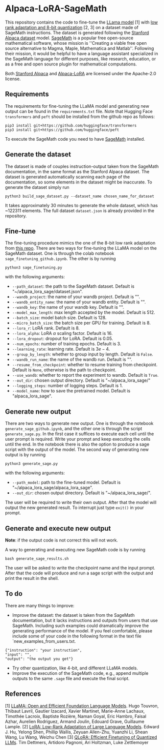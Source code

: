 # Alpaca-LoRA-SageMath

This repository contains the code to fine-tune the [LLama model](https://huggingface.co/docs/transformers/main/en/model_doc/llama) [1] with [low rank adaptation and 8-bit quantization](https://github.com/tloen/alpaca-lora) [2, 3] on a dataset made of SageMath instructions. The dataset is generated following the [Stanford Alpaca dataset](https://github.com/tatsu-lab/stanford_alpaca) model. [SageMath](https://www.sagemath.org/) is a popular free open-source mathematical software, whose mission is ''Creating a viable free open source alternative to Magma, Maple, Mathematica and Matlab''. Following their mission, it would be helpful to have a language assistant specialized in the SageMath language for different purposes, like research, education, or as a free and open source plugin for mathematical computations.

Both [Stanford Alpaca](https://github.com/tatsu-lab/stanford_alpaca) and [Alpaca-LoRA](https://github.com/tloen/alpaca-lora) are licensed under the Apache-2.0 license.

## Requirements
The requirements for fine-tuning the LLaMA model and generating new output can be found in the `requirements.txt` file. Note that Hugging Face `transformers` and `peft` should be installed from the github repo as follows:
```
pip3 install git+https://github.com/huggingface/transformers
pip3 install git+https://github.com/huggingface/peft
```

To execute the SageMath code you need to have [SageMath](https://www.sagemath.org/) installed.

## Generate the dataset
The dataset is made of couples instruction-output taken from the SageMath documentation, in the same format as the Stanford Alpaca dataset. The dataset is generated automatically scanning each page of the documentation, so some elements in the dataset might be inaccurate. To generate the dataset simply run 

```
python3 build_sage_dataset.py --dataset_name chosen_name_for_dataset
```
It takes approximately 30 minutes to generate the whole dataset, which has ~122311 elements. The full dataset `dataset.json` is already provided in the repository.

## Fine-tune
The fine-tuning procedure mimics the one of the 8-bit low rank adaptation from [this repo](https://github.com/tloen/alpaca-lora).
There are two ways for fine-tuning the LLaMA model on the SageMath dataset. One is through the colab notebook `sage_finetuning_github.ipynb`. The other is by running 
```
python3 sage_finetuning.py
```
with the following arguments:
- `--path_dataset`: the path to the SageMath dataset. Default is "~/alpaca_lora_sage/dataset.json".
- `--wandb_project`: the name of your wandb project. Default is "".
- `--wandb_entity_name`: the name of your wandb entity. Default is "".
- `--wandb_key`: the name of your wandb key. Default is "".
- `--model_max_length`: max length accepted by the model. Default is $512$.
-	`--batch_size`: model batch size. Default is $128$.
-	`--micro_batch_size`: the batch size per GPU for training. Default is $8$. 
-	`--lora_r`: LoRA rank. Default is $8$.
-	`--lora_alpha`: LoRA $\alpha$ scaling factor. Default is $16$.
-	`--lora_dropout`: dropout for LoRA. Default is $0.05$.
-	`--num_epochs`: number of training epochs. Default is $3$.
- `--learning_rate`: learning rate. Default is $3e-4$.
-	`--group_by_length`: whether to group input by length. Default is `False`.
-	`--wandb_run_name`: the name of the wandb run. Default is "".
-	`--resume_from_checkpoint`: whether to resume training from checkpoint. Default is `None`, otherwise is the path to checkpoint.
-	`--use_wandb`: whether to report the experiment to wandb. Default is `True`.
-	`--out_dir`: chosen output directory. Default is "~/alpaca_lora_sage/"	
-	`--logging_steps`: number of logging steps. Default is $1$.
-	`--model_name`: how to save the pretrained model. Default is "alpaca_lora_sage".

## Generate new output
There are two ways to generate new output. One is through the notebook `generate_sage_github.ipynb`, and the other one is through the script `generate_sage.py`. In the first case it suffices to execute each cell until the user prompt is required. Write your prompt and keep executing the cells until the end. In the notebook there is also the option to produce a sage script with the output of the model. 
The second way of generating new output is by running
```
python3 generate_sage.py
```
with the following arguments:
- `--path_model`: path to the fine-tuned model. Default is "~/alpaca_lora_sage/alpaca_lora_sage".
- `--out_dir`: chosen output directory. Default is "~/alpaca_lora_sage/".

The user will be required to write their own output. After that the model will output the new generated result. To interrupt just type `exit()` in your prompt.

## Generate and execute new output
**Note**: if the output code is not correct this will not work.

A way to generating and executing new SageMath code is by running
```
bash generate_sage_results.sh
```
The user will be asked to write the checkpoint name and the input prompt. After that the code will produce and run a sage script with the output and print the result in the shell. 

## To do
There are many things to improve:
- Improve the dataset: the dataset is taken from the SageMath documentation, but it lacks instructions and outputs from users that use SageMath. Including such examples could dramatically improve the generating performance of the model. If you feel comfortable, please include some of your code in the following format in the text file `new_examples_from_users.txt.
```
{"instruction": "your instruction",
"input": "",
"output": "the output you get"}
```
- Try other quantization, like 4-bit, and different LLaMA models.
- Improve the execution of the SageMath code, e.g., append multiple outputs to the same `.sage` file and execute the final script.

## References
[1] [LLaMA: Open and Efficient Foundation Language Models](https://arxiv.org/abs/2302.13971v1). Hugo Touvron, Thibaut Lavril, Gautier Izacard, Xavier Martinet, Marie-Anne Lachaux, Timothée Lacroix, Baptiste Rozière, Naman Goyal, Eric Hambro, Faisal Azhar, Aurelien Rodriguez, Armand Joulin, Edouard Grave, Guillaume Lample. 
[2] [LoRA: Low-Rank Adaptation of Large Language Models](https://arxiv.org/abs/2106.09685). Edward J. Hu, Yelong Shen, Phillip Wallis, Zeyuan Allen-Zhu, Yuanzhi Li, Shean Wang, Lu Wang, Weizhu Chen
[3] [QLoRA: Efficient Finetuning of Quantized LLMs](https://arxiv.org/abs/2305.14314). Tim Dettmers, Artidoro Pagnoni, Ari Holtzman, Luke Zettlemoyer

